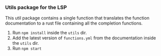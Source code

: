 ### Utils package for the LSP

This util package contains a single function that translates the function documentation to a rust file containing all the completion functions.

1. Run `npm install` inside the `utils` dir.
2. Add the latest version of `functions.yml` from the documentation inside the `utils` dir.
3. Run `npm start`
